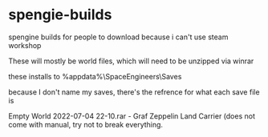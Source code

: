 # spengie-builds
spengine builds for people to download because i can't use steam workshop

These will mostly be world files, which will need to be unzipped via winrar

these installs to %appdata%\SpaceEngineers\Saves

because I don't name my saves, there's the refrence for what each save file is

Empty World 2022-07-04 22-10.rar - Graf Zeppelin Land Carrier (does not come with manual, try not to break everything.
